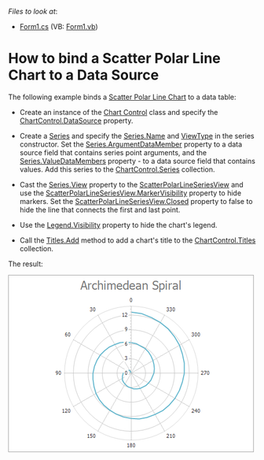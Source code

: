 <!-- default file list -->
*Files to look at*:

* [Form1.cs](./CS/ScatterPolarLine/Form1.cs) (VB: [Form1.vb](./VB/ScatterPolarLine/Form1.vb))
<!-- default file list end -->
# How to bind a Scatter Polar Line Chart to a Data Source

 The following example binds a [Scatter Polar Line Chart](https://docs.devexpress.com/WindowsForms/113900/controls-and-libraries/chart-control/series-views/2d-series-views/polar-series-views/scatter-polar-line-chart) to a data table:

* Create an instance of the [Chart Control](https://docs.devexpress.com/WindowsForms/DevExpress.XtraCharts.ChartControl) class and specify the [ChartControl.DataSource](https://docs.devexpress.com/WindowsForms/DevExpress.XtraCharts.ChartControl.DataSource) property.

* Create a [Series](https://docs.devexpress.com/CoreLibraries/DevExpress.XtraCharts.Series) and specify the [Series.Name](https://docs.devexpress.com/CoreLibraries/DevExpress.XtraCharts.Series.Name) and [ViewType](https://docs.devexpress.com/CoreLibraries/DevExpress.XtraCharts.ViewType) in the series constructor. Set the [Series.ArgumentDataMember](https://docs.devexpress.com/CoreLibraries/DevExpress.XtraCharts.SeriesBase.ArgumentDataMember) property to a data source field that contains series point arguments, and the [Series.ValueDataMembers](https://docs.devexpress.com/CoreLibraries/DevExpress.XtraCharts.SeriesBase.ValueDataMembers) property - to a data source field that contains values. Add this series to the [ChartControl.Series](https://docs.devexpress.com/WindowsForms/DevExpress.XtraCharts.ChartControl.Series) collection.
 
* Cast the [Series.View](https://docs.devexpress.com/CoreLibraries/DevExpress.XtraCharts.SeriesBase.View) property to the [ScatterPolarLineSeriesView](https://docs.devexpress.com/CoreLibraries/DevExpress.XtraCharts.ScatterPolarLineSeriesView) and use the [ScatterPolarLineSeriesView.MarkerVisibility](https://docs.devexpress.com/CoreLibraries/DevExpress.XtraCharts.RadarLineSeriesView.MarkerVisibility) property to hide markers. Set the [ScatterPolarLineSeriesView.Closed](https://docs.devexpress.com/CoreLibraries/DevExpress.XtraCharts.RadarLineSeriesView.Closed) property to false to hide the line that connects the first and last point.

* Use the [Legend.Visibility](https://docs.devexpress.com/CoreLibraries/DevExpress.XtraCharts.Legend.Visibility) property to hide the chart's legend.

* Call the [Titles.Add](https://docs.devexpress.com/CoreLibraries/DevExpress.XtraCharts.ChartTitleCollection.Add(DevExpress.XtraCharts.ChartTitle)) method to add a chart's title to the [ChartControl.Titles](https://docs.devexpress.com/WindowsForms/DevExpress.XtraCharts.ChartControl.Titles) collection.

The result:

![](images/chart.png)
<br/>
